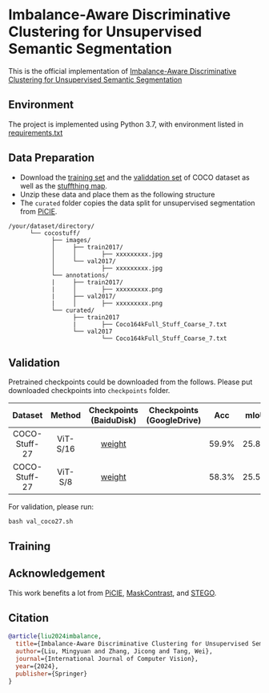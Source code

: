 # Imbalance-Aware Discriminative Clustering for Unsupervised Semantic Segmentation

This is the official implementation of [Imbalance-Aware Discriminative Clustering for Unsupervised Semantic Segmentation](https://link.springer.com/article/10.1007/s11263-024-02083-x)

## Environment
The project is implemented using Python 3.7, with environment listed in [requirements.txt](https://github.com/MY-LIU100101/IDDC/blob/main/requirements.txt "requirements.txt")


## Data Preparation
- Download the [training set](http://images.cocodataset.org/zips/train2017.zip) and the [validdation set](http://images.cocodataset.org/zips/val2017.zip) of COCO dataset as well as the [stuffthing map](http://calvin.inf.ed.ac.uk/wp-content/uploads/data/cocostuffdataset/stuffthingmaps_trainval2017.zip).
- Unzip these data and place them as the following structure
- The `curated` folder copies the data split for unsupervised segmentation from [PiCIE](https://github.com/janghyuncho/PiCIE).
~~~
/your/dataset/directory/
      └── cocostuff/
            ├── images/
            │     ├── train2017/
            │     │       ├── xxxxxxxxx.jpg
            │     └── val2017/
            │             ├── xxxxxxxxx.jpg
            └── annotations/
            |     ├── train2017/
            |     │       ├── xxxxxxxxx.png
            |     ├── val2017/
            |     │       ├── xxxxxxxxx.png
            └── curated/
                  ├── train2017
                  |       ├── Coco164kFull_Stuff_Coarse_7.txt
                  └── val2017
	                      └── Coco164kFull_Stuff_Coarse_7.txt

~~~
## Validation
Pretrained checkpoints could be downloaded from the follows. Please put downloaded checkpoints into `checkpoints` folder.

Dataset | Method |Checkpoints (BaiduDisk) | Checkpoints (GoogleDrive) | Acc| mIoU|
|:------: |:------: |:------:|:------:|:------:|:------: |
|COCO-Stuff-27|ViT-S/16|[weight](https://pan.baidu.com/s/1zix1_krJnCjuMSMQQhysFA?pwd=8fkh)||59.9%|25.8%|
|COCO-Stuff-27|ViT-S/8|[weight](https://pan.baidu.com/s/1tuL1dCD2mszdAC2lkRhowQ?pwd=bu24)||58.3%|25.5%|

For validation, please run:
~~~
bash val_coco27.sh
~~~
## Training

## Acknowledgement

This work benefits a lot from [PiCIE](https://github.com/janghyuncho/PiCIE), [MaskContrast](https://github.com/wvangansbeke/Unsupervised-Semantic-Segmentation), and [STEGO](https://github.com/mhamilton723/STEGO).

## Citation
```bibtex
@article{liu2024imbalance,
  title={Imbalance-Aware Discriminative Clustering for Unsupervised Semantic Segmentation},
  author={Liu, Mingyuan and Zhang, Jicong and Tang, Wei},
  journal={International Journal of Computer Vision},
  year={2024},
  publisher={Springer}
}
```
